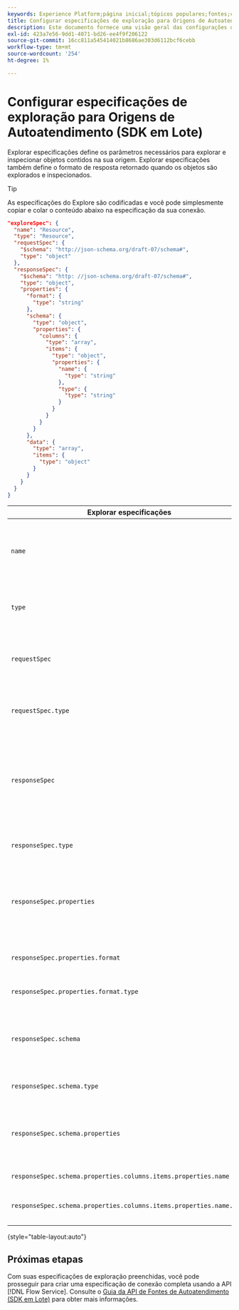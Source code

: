 ```yaml
---
keywords: Experience Platform;página inicial;tópicos populares;fontes;conectores;conectores de origem;fontes sdk;sdk;SDK
title: Configurar especificações de exploração para Origens de Autoatendimento (SDK em Lote)
description: Este documento fornece uma visão geral das configurações que você precisa preparar para usar as Origens de Autoatendimento (SDK em Lote).
exl-id: 423a7e56-9dd1-4071-bd26-ee4f9f206122
source-git-commit: 16cc811a545414021b8686ae303d6112bcf6cebb
workflow-type: tm+mt
source-wordcount: '254'
ht-degree: 1%

---
```


# Configurar especificações de exploração para Origens de Autoatendimento (SDK em Lote)

Explorar especificações define os parâmetros necessários para explorar e inspecionar objetos contidos na sua origem. Explorar especificações também define o formato de resposta retornado quando os objetos são explorados e inspecionados.

>[!TIP]
>
>As especificações do Explore são codificadas e você pode simplesmente copiar e colar o conteúdo abaixo na especificação da sua conexão.

```json
"exploreSpec": {
  "name": "Resource",
  "type": "Resource",
  "requestSpec": {
    "$schema": "http://json-schema.org/draft-07/schema#",
    "type": "object"
  },
  "responseSpec": {
    "$schema": "http: //json-schema.org/draft-07/schema#",
    "type": "object",
    "properties": {
      "format": {
        "type": "string"
      },
      "schema": {
        "type": "object",
        "properties": {
          "columns": {
            "type": "array",
            "items": {
              "type": "object",
              "properties": {
                "name": {
                  "type": "string"
                },
                "type": {
                  "type": "string"
                }
              }
            }
          }
        }
      },
      "data": {
        "type": "array",
        "items": {
          "type": "object"
        }
      }
    }
  }
}
```

| Explorar especificações | Descrição | Exemplo |
| --- | --- | --- |
| `name` | Define o nome ou identificador da especificação de exploração. | `Resource` |
| `type` | Define o tipo da especificação de exploração. | `Resource` |
| `requestSpec` | Contém os parâmetros necessários para explorar objetos na conexão. |  |
| `requestSpec.type` | Define o tipo de dados da especificação da solicitação. | `object` |
| `responseSpec` | Contém os parâmetros que definem o formato da mensagem de resposta retornada em relação a uma chamada de exploração. |  |
| `responseSpec.type` | Define o tipo de dados da especificação da resposta. | `object` |
| `responseSpec.properties` | Contém informações relacionadas a como a mensagem de resposta está formatada. |  |
| `responseSpec.properties.format` | Define a formatação do schema de resposta. | `object` |
| `responseSpec.properties.format.type` | Define o tipo de dados das propriedades. | `string` |
| `responseSpec.schema` | Contém informações relacionadas a como o esquema de resposta é formatado. |  |
| `responseSpec.schema.type` | Define o tipo de dados do esquema. | `object` |
| `responseSpec.schema.properties` | Contém informações sobre as colunas, o tipo e os itens mantidos em um esquema. |  |
| `responseSpec.schema.properties.columns.items.properties.name` | Exibe o nome do arquivo. |  |
| `responseSpec.schema.properties.columns.items.properties.name.type` | Define o tipo de dados do nome do arquivo. | `string` |

{style="table-layout:auto"}

## Próximas etapas

Com suas especificações de exploração preenchidas, você pode prosseguir para criar uma especificação de conexão completa usando a API [!DNL Flow Service]. Consulte o [Guia da API de Fontes de Autoatendimento (SDK em Lote)](../api/api-overview.md) para obter mais informações.
